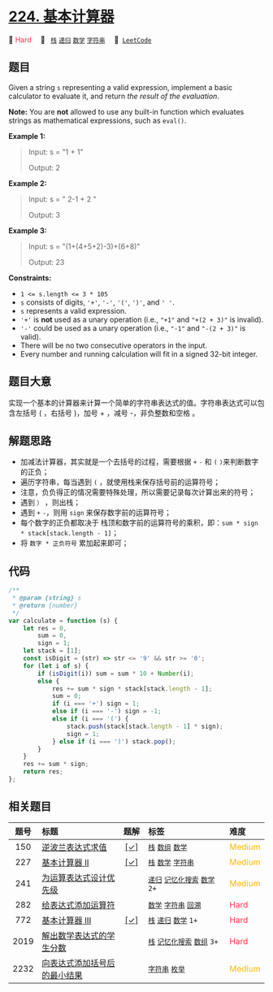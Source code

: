 # [224. 基本计算器](https://leetcode.com/problems/basic-calculator)

🔴 <font color=#ff334b>Hard</font>&emsp; 🔖&ensp; [`栈`](/leetcode/outline/tag/stack.md) [`递归`](/leetcode/outline/tag/recursion.md) [`数学`](/leetcode/outline/tag/math.md) [`字符串`](/leetcode/outline/tag/string.md)&emsp; 🔗&ensp;[`LeetCode`](https://leetcode.com/problems/basic-calculator)

## 题目

Given a string `s` representing a valid expression, implement a basic
calculator to evaluate it, and return _the result of the evaluation_.

**Note:** You are **not** allowed to use any built-in function which evaluates
strings as mathematical expressions, such as `eval()`.

**Example 1:**

> Input: s = "1 + 1"
>
> Output: 2

**Example 2:**

> Input: s = " 2-1 + 2 "
>
> Output: 3

**Example 3:**

> Input: s = "(1+(4+5+2)-3)+(6+8)"
>
> Output: 23

**Constraints:**

- `1 <= s.length <= 3 * 105`
- `s` consists of digits, `'+'`, `'-'`, `'('`, `')'`, and `' '`.
- `s` represents a valid expression.
- `'+'` is **not** used as a unary operation (i.e., `"+1"` and `"+(2 + 3)"` is invalid).
- `'-'` could be used as a unary operation (i.e., `"-1"` and `"-(2 + 3)"` is valid).
- There will be no two consecutive operators in the input.
- Every number and running calculation will fit in a signed 32-bit integer.

## 题目大意

实现一个基本的计算器来计算一个简单的字符串表达式的值。字符串表达式可以包含左括号 ( ，右括号 )，加号 + ，减号 -，非负整数和空格 。

## 解题思路

- 加减法计算器，其实就是一个去括号的过程，需要根据 `+` `-` 和 `(` `)`来判断数字的正负；
- 遍历字符串，每当遇到 `(` ，就使用栈来保存括号前的运算符号；
- 注意，负负得正的情况需要特殊处理，所以需要记录每次计算出来的符号；
- 遇到 `）` ，则出栈；
- 遇到 `+` `-`，则用 `sign` 来保存数字前的运算符号；
- 每个数字的正负都取决于 栈顶和数字前的运算符号的乘积，即：`sum * sign * stack[stack.length - 1]`；
- 将 `数字 * 正负符号` 累加起来即可；

## 代码

```javascript
/**
 * @param {string} s
 * @return {number}
 */
var calculate = function (s) {
	let res = 0,
		sum = 0,
		sign = 1;
	let stack = [1];
	const isDigit = (str) => str <= '9' && str >= '0';
	for (let i of s) {
		if (isDigit(i)) sum = sum * 10 + Number(i);
		else {
			res += sum * sign * stack[stack.length - 1];
			sum = 0;
			if (i === '+') sign = 1;
			else if (i === '-') sign = -1;
			else if (i === '(') {
				stack.push(stack[stack.length - 1] * sign);
				sign = 1;
			} else if (i === ')') stack.pop();
		}
	}
	res += sum * sign;
	return res;
};
```

## 相关题目

<!-- prettier-ignore -->
| 题号 | 标题 | 题解 | 标签 | 难度 |
| :------: | :------ | :------: | :------ | :------ |
| 150 | [逆波兰表达式求值](https://leetcode.com/problems/evaluate-reverse-polish-notation) | [[✓]](/leetcode/problem/0150.md) |  [`栈`](/leetcode/outline/tag/stack.md) [`数组`](/leetcode/outline/tag/array.md) [`数学`](/leetcode/outline/tag/math.md) | <font color=#ffb800>Medium</font> |
| 227 | [基本计算器 II](https://leetcode.com/problems/basic-calculator-ii) | [[✓]](/leetcode/problem/0227.md) |  [`栈`](/leetcode/outline/tag/stack.md) [`数学`](/leetcode/outline/tag/math.md) [`字符串`](/leetcode/outline/tag/string.md) | <font color=#ffb800>Medium</font> |
| 241 | [为运算表达式设计优先级](https://leetcode.com/problems/different-ways-to-add-parentheses) |  |  [`递归`](/leetcode/outline/tag/recursion.md) [`记忆化搜索`](/leetcode/outline/tag/memoization.md) [`数学`](/leetcode/outline/tag/math.md) `2+` | <font color=#ffb800>Medium</font> |
| 282 | [给表达式添加运算符](https://leetcode.com/problems/expression-add-operators) |  |  [`数学`](/leetcode/outline/tag/math.md) [`字符串`](/leetcode/outline/tag/string.md) [`回溯`](/leetcode/outline/tag/backtracking.md) | <font color=#ff334b>Hard</font> |
| 772 | [基本计算器 III](https://leetcode.com/problems/basic-calculator-iii) | [[✓]](/leetcode/problem/0772.md) |  [`栈`](/leetcode/outline/tag/stack.md) [`递归`](/leetcode/outline/tag/recursion.md) [`数学`](/leetcode/outline/tag/math.md) `1+` | <font color=#ff334b>Hard</font> |
| 2019 | [解出数学表达式的学生分数](https://leetcode.com/problems/the-score-of-students-solving-math-expression) |  |  [`栈`](/leetcode/outline/tag/stack.md) [`记忆化搜索`](/leetcode/outline/tag/memoization.md) [`数组`](/leetcode/outline/tag/array.md) `3+` | <font color=#ff334b>Hard</font> |
| 2232 | [向表达式添加括号后的最小结果](https://leetcode.com/problems/minimize-result-by-adding-parentheses-to-expression) |  |  [`字符串`](/leetcode/outline/tag/string.md) [`枚举`](/leetcode/outline/tag/enumeration.md) | <font color=#ffb800>Medium</font> |

<style>
.blue {
    background-color: #096dd9;
    padding: 0.25rem 0.5rem;
    margin: 0;
    font-size: 0.85em;
    border-radius: 3px;
    color: white;
    font-weight: 500;
}
table th:first-of-type { width: 10%; }
table th:nth-of-type(2) { width: 35%; }
table th:nth-of-type(3) { width: 10%; }
table th:nth-of-type(4) { width: 35%; }
table th:nth-of-type(5) { width: 10%; }
</style>
